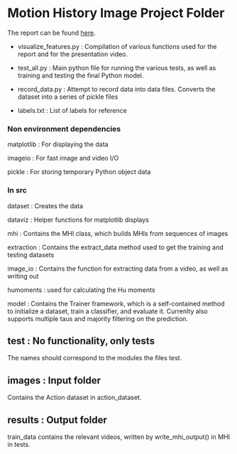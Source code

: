 # Motion History Image Project Folder

The report can be found [here](gatech_report.pdf).

- visualize_features.py : Compilation of various functions used for the report and for the presentation video.

- test_all.py : Main python file for running the various tests, as well as training and testing the final Python model.

- record_data.py : Attempt to record data into data files.  Converts the dataset into a series of pickle files

- labels.txt : List of labels for reference

### Non environment dependencies

matplotlib : For displaying the data

imageio : For fast image and video I/O

pickle : For storing temporary Python object data

### In src

dataset : Creates the data

dataviz : Helper functions for matplotlib displays

mhi : Contains the MHI class, which builds MHIs from sequences of images

extraction : Contains the extract_data method used to get the training and testing datasets

image_io : Contains the function for extracting data from a video, as well as writing out

humoments : used for calculating the Hu moments 

model : Contains the Trainer framework, which is a self-contained method to initialize a dataset, train a classifier, and evaluate it. Currenlty also supports multiple taus and majority filtering on the prediction.


## test : No functionality, only tests

The names should correspond to the modules the files test.

## images : Input folder

Contains the Action dataset in action_dataset.

## results : Output folder

train_data contains the relevant videos, written by write_mhi_output() in MHI in tests.




